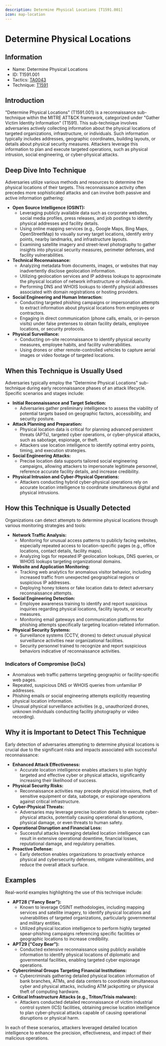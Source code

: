 ```yaml
---
description: Determine Physical Locations [T1591.001]
icon: map-location
---
```


# Determine Physical Locations

## Information

- Name: Determine Physical Locations
- ID: T1591.001
- Tactics: [TA0043](../TA0043/TA0043.md)
- Technique: [T1591](T1591.md)

## Introduction

"Determine Physical Locations" (T1591.001) is a reconnaissance sub-technique within the MITRE ATT\&CK framework, categorized under "Gather Victim Identity Information" (T1591). This sub-technique involves adversaries actively collecting information about the physical locations of targeted organizations, infrastructure, or individuals. Such information typically includes addresses, geographic coordinates, building layouts, or details about physical security measures. Attackers leverage this information to plan and execute targeted operations, such as physical intrusion, social engineering, or cyber-physical attacks.

## Deep Dive Into Technique

Adversaries utilize various methods and resources to determine the physical locations of their targets. This reconnaissance activity often precedes more sophisticated attacks and can involve both passive and active information gathering:

- **Open Source Intelligence (OSINT):**
  - Leveraging publicly available data such as corporate websites, social media profiles, press releases, and job postings to identify physical addresses and facility details.
  - Using online mapping services (e.g., Google Maps, Bing Maps, OpenStreetMap) to visually survey target locations, identify entry points, nearby landmarks, and infrastructure layouts.
  - Examining satellite imagery and street-level photography to gather insights into physical security measures, perimeter defenses, and facility vulnerabilities.
- **Technical Reconnaissance:**
  - Analyzing metadata from documents, images, or websites that may inadvertently disclose geolocation information.
  - Utilizing geolocation services and IP address lookups to approximate the physical location of network infrastructure or individuals.
  - Performing DNS and WHOIS lookups to identify physical addresses associated with domain registrations or hosting providers.
- **Social Engineering and Human Interaction:**
  - Conducting targeted phishing campaigns or impersonation attempts to extract information about physical locations from employees or contractors.
  - Engaging in direct communication (phone calls, emails, or in-person visits) under false pretenses to obtain facility details, employee locations, or security protocols.
- **Physical Surveillance:**
  - Conducting on-site reconnaissance to identify physical security measures, employee habits, and facility vulnerabilities.
  - Using drones or other remote-controlled vehicles to capture aerial images or video footage of targeted locations.

## When this Technique is Usually Used

Adversaries typically employ the "Determine Physical Locations" sub-technique during early reconnaissance phases of an attack lifecycle. Specific scenarios and stages include:

- **Initial Reconnaissance and Target Selection:**
  - Adversaries gather preliminary intelligence to assess the viability of potential targets based on geographic factors, accessibility, and security posture.
- **Attack Planning and Preparation:**
  - Physical location data is critical for planning advanced persistent threats (APTs), targeted cyber operations, or cyber-physical attacks, such as sabotage, espionage, or theft.
  - Attackers use location intelligence to identify optimal entry points, timing, and execution strategies.
- **Social Engineering Attacks:**
  - Precise location data supports tailored social engineering campaigns, allowing attackers to impersonate legitimate personnel, reference accurate facility details, and increase credibility.
- **Physical Intrusion and Cyber-Physical Operations:**
  - Attackers conducting hybrid cyber-physical operations rely on accurate location intelligence to coordinate simultaneous digital and physical intrusions.

## How this Technique is Usually Detected

Organizations can detect attempts to determine physical locations through various monitoring strategies and tools:

- **Network Traffic Analysis:**
  - Monitoring for unusual access patterns to publicly facing websites, especially repeated access to location-specific pages (e.g., office locations, contact details, facility maps).
  - Analyzing logs for repeated IP geolocation lookups, DNS queries, or WHOIS lookups targeting organizational domains.
- **Website and Application Monitoring:**
  - Tracking web analytics for anomalous visitor behavior, including increased traffic from unexpected geographical regions or suspicious IP addresses.
  - Deploying honey tokens or fake location data to detect adversary reconnaissance attempts.
- **Social Engineering Detection:**
  - Employee awareness training to identify and report suspicious inquiries regarding physical locations, facility layouts, or security measures.
  - Monitoring email gateways and communication platforms for phishing attempts specifically targeting location-related information.
- **Physical Security Systems:**
  - Surveillance systems (CCTV, drones) to detect unusual physical surveillance activities near organizational facilities.
  - Security personnel trained to recognize and report suspicious behaviors indicative of reconnaissance activities.

### Indicators of Compromise (IoCs)

- Anomalous web traffic patterns targeting geographic or facility-specific web pages.
- Repeated, suspicious DNS or WHOIS queries from unfamiliar IP addresses.
- Phishing emails or social engineering attempts explicitly requesting physical location information.
- Unusual physical surveillance activities (e.g., unauthorized drones, unknown individuals conducting facility photography or video recording).

## Why it is Important to Detect This Technique

Early detection of adversaries attempting to determine physical locations is crucial due to the significant risks and impacts associated with successful reconnaissance:

- **Enhanced Attack Effectiveness:**
  - Accurate location intelligence enables attackers to plan highly targeted and effective cyber or physical attacks, significantly increasing their likelihood of success.
- **Physical Security Risks:**
  - Reconnaissance activities may precede physical intrusions, theft of sensitive equipment or data, sabotage, or espionage operations against critical infrastructure.
- **Cyber-Physical Threats:**
  - Adversaries may leverage precise location details to execute cyber-physical attacks, potentially causing operational disruptions, physical damage, or even threats to human safety.
- **Operational Disruption and Financial Loss:**
  - Successful attacks leveraging detailed location intelligence can result in extensive operational downtime, financial losses, reputational damage, and regulatory penalties.
- **Proactive Defense:**
  - Early detection enables organizations to proactively enhance physical and cybersecurity defenses, mitigate vulnerabilities, and reduce the overall attack surface.

## Examples

Real-world examples highlighting the use of this technique include:

- **APT28 ("Fancy Bear"):**
  - Known to leverage OSINT methodologies, including mapping services and satellite imagery, to identify physical locations and vulnerabilities of targeted organizations, particularly governmental and military entities.
  - Utilized physical location intelligence to perform highly targeted spear-phishing campaigns referencing specific facilities or geographic locations to increase credibility.
- **APT29 ("Cozy Bear"):**
  - Conducted extensive reconnaissance using publicly available information to identify physical locations of diplomatic and governmental facilities, enabling targeted cyber espionage operations.
- **Cybercriminal Groups Targeting Financial Institutions:**
  - Cybercriminals gathering detailed physical location information of bank branches, ATMs, and data centers to coordinate simultaneous cyber and physical attacks, including ATM jackpotting or physical theft of computing hardware.
- **Critical Infrastructure Attacks (e.g., Triton/Trisis malware):**
  - Attackers conducted detailed reconnaissance of victim industrial control system (ICS) facilities, obtaining precise location intelligence to plan cyber-physical attacks capable of causing operational disruptions or physical harm.

In each of these scenarios, attackers leveraged detailed location intelligence to enhance the precision, effectiveness, and impact of their malicious operations.
